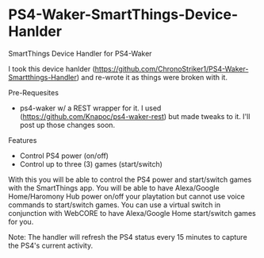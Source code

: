 # PS4-Waker-SmartThings-Device-Hanlder
SmartThings Device Handler for PS4-Waker

I took this device hanlder (https://github.com/ChronoStriker1/PS4-Waker-Smartthings-Handler) and re-wrote it as things were broken with it.

Pre-Requesites
- ps4-waker w/ a REST wrapper for it. I used (https://github.com/Knapoc/ps4-waker-rest) but made tweaks to it. I'll post up those changes soon.

Features
- Control PS4 power (on/off)
- Control up to three (3) games (start/switch)

With this you will be able to control the PS4 power and start/switch games with the SmartThings app. You will be able to have Alexa/Google Home/Haromony Hub power on/off your playtation but cannot use voice commands to start/switch games. You can use a virtual switch in conjunction with WebCORE to have Alexa/Google Home start/switch games for you.

Note: The handler will refresh the PS4 status every 15 minutes to capture the PS4's current activity.
